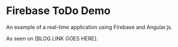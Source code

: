 # Firebase ToDo Demo
An example of a real-time application using Firebase and Angular.js. 

As seen on [BLOG LINK GOES HERE].
